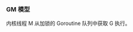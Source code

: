 ### GM 模型



<!-- <img src="https://cdn.learnku.com/uploads/images/202105/12/81958/hcmdvJybLZ.webp!" alt="图片" style="zoom: 33%;" /> -->

内核线程 M 从加锁的 Goroutine 队列中获取 G 执行。